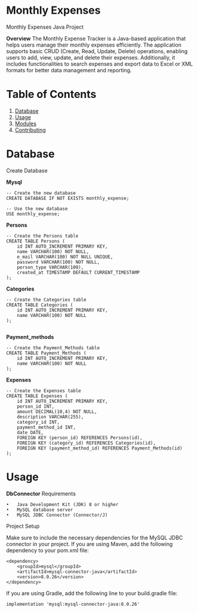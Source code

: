 # Monthly Expenses
Monthly Expenses Java Project


**Overview**
The Monthly Expense Tracker is a Java-based application that helps users manage their monthly expenses efficiently. The application supports basic CRUD (Create, Read, Update, Delete) operations, enabling users to add, view, update, and delete their expenses. Additionally, it includes functionalities to search expenses and export data to Excel or XML formats for better data management and reporting.


# **Table of Contents**
1. [Database](#Database)
2. [Usage](#usage)
3. [Modules](#modules)
4. [Contributing](#contributing)


# **Database**
Create Database

**Mysql**
```
-- Create the new database
CREATE DATABASE IF NOT EXISTS monthly_expense;

-- Use the new database
USE monthly_expense;

```
**Persons**
```
-- Create the Persons table
CREATE TABLE Persons (
    id INT AUTO_INCREMENT PRIMARY KEY,
    name VARCHAR(100) NOT NULL,
    e_mail VARCHAR(100) NOT NULL UNIQUE,
    password VARCHAR(100) NOT NULL,
    person_type VARCHAR(100),
    created_at TIMESTAMP DEFAULT CURRENT_TIMESTAMP
);

```
**Categories**
```
-- Create the Categories table
CREATE TABLE Categories (
    id INT AUTO_INCREMENT PRIMARY KEY,
    name VARCHAR(100) NOT NULL
);


```
**Payment_methods**
```
-- Create the Payment_Methods table
CREATE TABLE Payment_Methods (
    id INT AUTO_INCREMENT PRIMARY KEY,
    name VARCHAR(100) NOT NULL
);
```

**Expenses**
```
-- Create the Expenses table
CREATE TABLE Expenses (
    id INT AUTO_INCREMENT PRIMARY KEY,
    person_id INT,
    amount DECIMAL(10,4) NOT NULL,
    description VARCHAR(255),
    category_id INT,
    payment_method_id INT,
    date DATE,
    FOREIGN KEY (person_id) REFERENCES Persons(id),
    FOREIGN KEY (category_id) REFERENCES Categories(id),
    FOREIGN KEY (payment_method_id) REFERENCES Payment_Methods(id)
);

```

# **Usage**

**DbConnector**
Requirements

	•	Java Development Kit (JDK) 8 or higher
	•	MySQL database server
	•	MySQL JDBC Connector (Connector/J)

Project Setup

Make sure to include the necessary dependencies for the MySQL JDBC connector in your project. If you are using Maven, add the following dependency to your pom.xml file:

```
<dependency>
    <groupId>mysql</groupId>
    <artifactId>mysql-connector-java</artifactId>
    <version>8.0.26</version>
</dependency>
```
If you are using Gradle, add the following line to your build.gradle file:
```
implementation 'mysql:mysql-connector-java:8.0.26'
```


